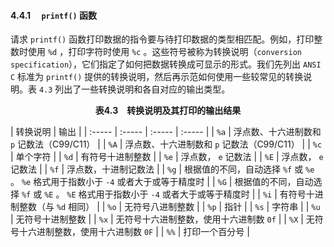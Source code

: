 #### 4.4.1　 `printf()` 函数

请求 `printf()` 函数打印数据的指令要与待打印数据的类型相匹配。例如，打印整数时使用 `%d` ，打印字符时使用 `%c` 。这些符号被称为转换说明（`conversion specification`），它们指定了如何把数据转换成可显示的形式。我们先列出 `ANSI C` 标准为 `printf()` 提供的转换说明，然后再示范如何使用一些较常见的转换说明。表 `4.3` 列出了一些转换说明和各自对应的输出类型。

<center class="my_markdown"><b class="my_markdown">表4.3　转换说明及其打印的输出结果</b></center>

| 转换说明 | 输出 |
| :-----  | :-----  | :-----  | :-----  |
| `%a` | 浮点数、十六进制数和 `p` 记数法（C99/C11） |
| `%A` | 浮点数、十六进制数和 `p` 记数法（C99/C11） |
| `%c` | 单个字符 |
| `%d` | 有符号十进制整数 |
| `%e` | 浮点数， `e` 记数法 |
| `%E` | 浮点数， `e` 记数法 |
| `%f` | 浮点数，十进制记数法 |
| `%g` | 根据值的不同，自动选择 `%f` 或 `%e` 。 `%e` 格式用于指数小于 `-4` 或者大于或等于精度时 |
| `%G` | 根据值的不同，自动选择 `%f` 或 `%E` 。 `%E` 格式用于指数小于 `-4` 或者大于或等于精度时 |
| `%i` | 有符号十进制整数（与 `%d` 相同） |
| `%o` | 无符号八进制整数 |
| `%p` | 指针 |
| `%s` | 字符串 |
| `%u` | 无符号十进制整数 |
| `%x` | 无符号十六进制整数，使用十六进制数 `0f` |
| `%X` | 无符号十六进制整数，使用十六进制数 `0F` |
| `%%` | 打印一个百分号 |

